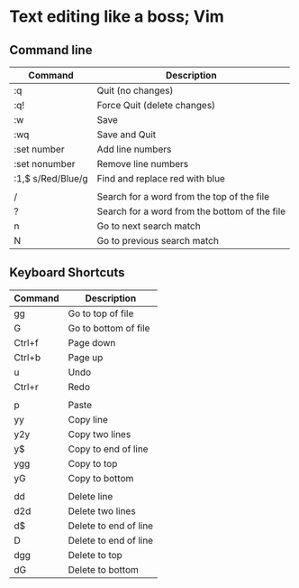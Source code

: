 # Text editing like a boss; Vim

## Command line

| Command | Description | 
| ------- | ----------- |
| :q      | Quit (no changes)|
| :q!     | Force Quit (delete changes) |
| :w      | Save        |
| :wq     | Save and Quit |
| :set number | Add line numbers |
| :set nonumber | Remove line numbers |
| :1,$ s/Red/Blue/g | Find and replace red with blue |
|         |             |
| /       | Search for a word from the top of the file |
| ?       | Search for a word from the bottom of the file |
| n       | Go to next search match |
| N       | Go to previous search match |

## Keyboard Shortcuts

| Command | Description | 
| ------- | ----------- |
| gg      | Go to top of file |
| G       | Go to bottom of file |
| Ctrl+f  | Page down |
| Ctrl+b  | Page up |
| u       | Undo    |
| Ctrl+r  | Redo    |
|         |         |
| p       | Paste   |
| yy      | Copy line |
| y2y     | Copy two lines |
| y$      | Copy to end of line |
| ygg     | Copy to top |
| yG      | Copy to bottom|
|         |         |
| dd      | Delete line |
| d2d     | Delete two lines |
| d$      | Delete to end of line |
| D       | Delete to end of line |
| dgg     | Delete to top |
| dG      | Delete to bottom|


